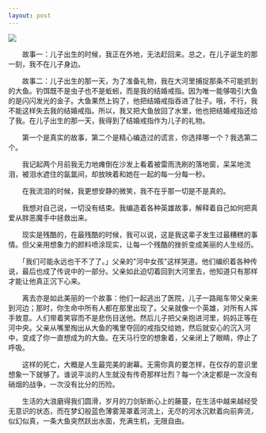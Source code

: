 ```yaml
---
layout: post
---
```

![](http://img3.douban.com/view/photo/raw/public/p692744651.jpg)

　　故事一：儿子出生的时候，我正在外地，无法赶回来。总之，在儿子诞生的那一刻，我不在儿子身边。

　　故事二：儿子出生的那一天，为了准备礼物，我在大河里捕捉那条不可能抓到的大鱼。钓饵既不是虫子也不是蚯蚓，而是我的结婚戒指。因为唯一能够吸引大鱼的是闪闪发光的金子。大鱼果然上钩了，他把结婚戒指吞进了肚子。哦，不行，我不能这样失去我的结婚戒指。所以，我又把大鱼放回了水里，他也把结婚戒指还给了我。在儿子出生的那一天，我得到了结婚戒指作为儿子的礼物。

　　第一个是真实的故事，第二个是精心编造过的谎言，你选择哪一个？我选第二个。

　　我记起两个月前我无力地瘫倒在沙发上看着被雷雨洗刷的落地窗，呆呆地流泪，被泪水遮住的氤氲间，却放映着和她在一起的每一分每一秒。

　　在我流泪的时候，我更想安静的微笑，我不在乎那一切是不是真的。

　　我想对自己说，一切没有结束。我编造着各种英雄故事，解释着自己如何把真爱从胖恶魔手中拯救出来。

　　现实是残酷的，在最残酷的时候，我可以说，这是我这辈子发生过最糟糕的事情。但父亲用想象力的颜料喷涂现实，让每一个残酷的挫折变成美丽的人生经历。

　　「我们可能永远也干不了了。」父亲的"河中女孩"这样哭道。他们编织着各种传说，最后也成了传说中的一部分。父亲如此迫切着回到大河里去，他知道只有那样才能让他真正沉下心来。

　　离去亦是如此美丽的一个故事：他们一起逃出了医院，儿子一路飚车带父亲来到河边；那时，你生命中所有人都在那里出现了。父亲就像一个英雄，对所有人挥手致意。人们带着笑容而不是悲伤目送他。然后儿子把父亲抱进河里，妈妈正等在河中央。父亲从嘴里掏出从大鱼的嘴里夺回的戒指交给她，然后就安心的沉入河中，变成了你一直想成为的大鱼。在天马行空的想象着，父亲闭上了眼睛，停止了呼吸。

　　这样的死亡，大概是人生最完美的谢幕。无需你真的要怎样，在仅存的意识里想象一下就够了。谁说平淡的人生就没有传奇那样壮烈？每一个决定都是一次没有硝烟的战争，一次没有比分的历险。

　　生活的大浪磨得我们圆滑，岁月的刀剑斩断心上的藤蔓，在生活中越来越经受无意识的状态，而在梦幻般蓝色薄雾笼罩着河流上，无尽的河水沉默着向前奔流，似幻似真，一条大鱼突然跃出水面，充满生机，无限自由。